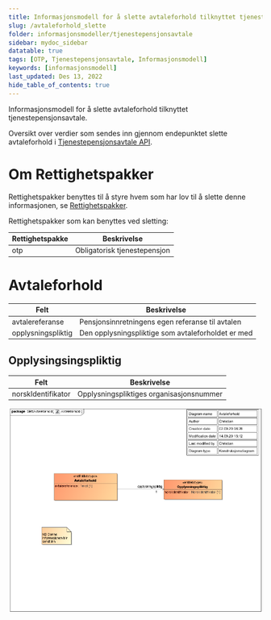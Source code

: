 ```yaml
---
title: Informasjonsmodell for å slette avtaleforhold tilknyttet tjenestepensjonsavtale  
slug: /avtaleforhold_slette
folder: informasjonsmodeller/tjenestepensjonsavtale
sidebar: mydoc_sidebar
datatable: true
tags: [OTP, Tjenestepensjonsavtale, Informasjonsmodell]
keywords: [informasjonsmodell]
last_updated: Des 13, 2022
hide_table_of_contents: true
---
```

<Summary>Informasjonsmodell for å slette avtaleforhold tilknyttet tjenestepensjonsavtale.</Summary>

Oversikt over verdier som sendes inn gjennom endepunktet slette avtaleforhold i [Tjenestepensjonsavtale API](../../api/tjenestepensjonsavtale.md).

# Om Rettighetspakker

Rettighetspakker benyttes til å styre hvem som har lov til å slette denne informasjonen, se [Rettighetspakker](../../om/rettighetspakker.md).

Rettighetspakker som kan benyttes ved sletting:

| Rettighetspakke | Beskrivelse |
|--------|--------|
| otp | Obligatorisk tjenestepensjon |


# Avtaleforhold

| Felt | Beskrivelse |
| ---- | -------------------------------------------------------- |
| avtalereferanse | Pensjonsinnretningens egen referanse til avtalen |
| opplysningspliktig | Den opplysningspliktige som avtaleforholdet er med  |

## Opplysingsingspliktig

| Felt | Beskrivelse |
| ---- | ------------------------------------------------------ |
| norskIdentifikator | Opplysningspliktiges organisasjonsnummer |



![slett avtaleforhold](../../../static/download/tjenestepensjonsavtale/slettAvtaleforhold.png)



